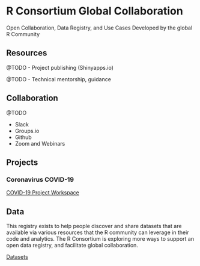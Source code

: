 # R Consortium Global Collaboration

Open Collaboration, Data Registry, and Use Cases Developed by the global R Community

## Resources

@TODO - Project publishing (Shinyapps.io)

@TODO - Technical mentorship, guidance

## Collaboration

@TODO

- Slack
- Groups.io
- Github
- Zoom and Webinars

## Projects

### Coronavirus COVID-19

[COVID-19 Project Workspace](projects/covid-19/)

## Data
This registry exists to help people discover and share datasets that are available via various resources that the R community can leverage in their code and analytics. The R Consortium is exploring more ways to support an open data registry, and facilitate global collaboration.

[Datasets](data/README.md)
